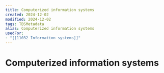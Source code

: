 ```yaml
---
title: Computerized information systems
created: 2024-12-02
modified: 2024-12-02
tags: TBSMetadata
alias: Computerized information systems
usedFor:
- "[[11032 Information systems]]"
---
```

# Computerized information systems

